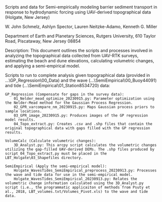 Scripts and data for 
Semi-empirically modeling barrier sediment transport in response to hydrodynamic forcing using UAV-derived topographical data (Holgate, New Jersey)

W. John Schmelz, Ashlyn Spector, Lauren Neitzke-Adamo, Kenneth G. Miller

Department of Earth and Planetary Sciences, Rutgers University, 610 Taylor Road, Piscataway, New Jersey 08854

Description:
This document outlines the scripts and processes involved in analyzing the topographical data collected from UAV-RTK surveys, estimating the beach and dune elevations, calculating volumetric changes, and applying a semi-empirical model.

Scripts to run to complete analysis given topographical data (provided in ...\GP_Regression\00_Data) and the wave (...\SemiEmpirical\00_Buoy44091) and tide (...\SemiEmpirical\01_Station8534720) data:

    GP_Regression (Compensate for gaps in the survey data):
        01_Nelder_mead_optimize_20230915.py: Parameter optimization using the Nelder-Mead method for the Gaussian Process Regression.
        02_GPR_varcompare_nm_20230915.py: Maps Gaussian process priors to sample locations.
        03_GPR_image_20230915.py: Produces images of the GP regression model results.
        04_Topo_extract.py: Creates .csv and .shp files that contain the original topographical data with gaps filled with the GP regression results.
		
    VolumeCalc (Calculate volumetric changes):
        3D_Analyst.py: This arcpy script calculates the volumetric changes utilizing the gap-filled UAV-derived DEMs. The .shp files produced by script 04_Topo_extract.py must be placed in the LBT_Holgate\03_Shapefiles directory.

    SemiEmpirical (Apply the semi-empirical model):
		Holgate_WavesTides_SemiEmpirical_preprocess_20230913.py: Processes the wave and tide data for use in the semi-empirical model.
        Holgate_WavesTides_SemiEmpirical_20230913.py: Relates the volumetric change information calculated using the 3D_Analyst.py script (i.e., the programmatic applicaiton of methods from Psuty et al., 2018, LBT_volumes.txt/Volumes_Pivot.xls) to the wave and tide data.
